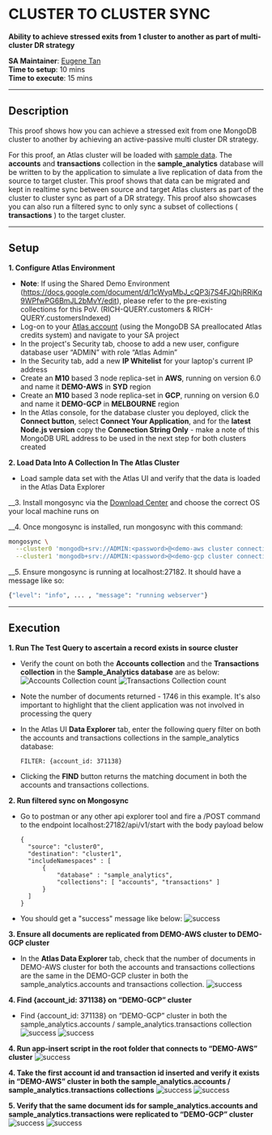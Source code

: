 # CLUSTER TO CLUSTER SYNC

**Ability to achieve stressed exits from 1 cluster to another as part of multi-cluster DR strategy**

**SA Maintainer**: [Eugene Tan](mailto:eugene.tan@mongodb.com) <br/>
**Time to setup**: 10 mins <br/>
**Time to execute**: 15 mins <br/>

---

## Description

This proof shows how you can achieve a stressed exit from one MongoDB cluster to another by achieving an active-passive multi cluster DR strategy.

For this proof, an Atlas cluster will be loaded with [sample data](https://docs.atlas.mongodb.com/sample-data/). The **accounts** and **transactions** collection in the **sample_analytics** database will be written to by the application to simulate a live replication of data from the source to target cluster. This proof shows that data can be migrated and kept in realtime sync between source and target Atlas clusters as part of the cluster to cluster sync as part of a DR strategy. This proof also showcases you can also run a filtered sync to only sync a subset of collections ( **transactions** ) to the target cluster.

---

## Setup

**1. Configure Atlas Environment**

- **Note**: If using the Shared Demo Environment (https://docs.google.com/document/d/1cWyqMbJ_cQP3j7S4FJQhjRRiKq9WPfwPG6BmJL2bMvY/edit), please refer to the pre-existing collections for this PoV. (RICH-QUERY.customers & RICH-QUERY.customersIndexed)
- Log-on to your [Atlas account](http://cloud.mongodb.com) (using the MongoDB SA preallocated Atlas credits system) and navigate to your SA project
- In the project's Security tab, choose to add a new user, configure database user “ADMIN” with role “Atlas Admin”
- In the Security tab, add a new **IP Whitelist** for your laptop's current IP address
- Create an **M10** based 3 node replica-set in **AWS**, running on version 6.0 and name it **DEMO-AWS** in **SYD** region
- Create an **M10** based 3 node replica-set in **GCP**, running on version 6.0 and name it **DEMO-GCP** in **MELBOURNE** region
- In the Atlas console, for the database cluster you deployed, click the **Connect button**, select **Connect Your Application**, and for the **latest Node.js version** copy the **Connection String Only** - make a note of this MongoDB URL address to be used in the next step for both clusters created

**2. Load Data Into A Collection In The Atlas Cluster**

- Load sample data set with the Atlas UI and verify that the data is loaded in the Atlas Data Explorer

\_\_3. Install mongosync via the [Download Center](https://www.mongodb.com/docs/cluster-to-cluster-sync/current/installation/) and choose the correct OS your local machine runs on

\_\_4. Once mongosync is installed, run mongosync with this command:

```bash
mongosync \
  --cluster0 'mongodb+srv://ADMIN:<password>@<demo-aws cluster connection string>/' \
  --cluster1 'mongodb+srv://ADMIN:<password>@<demo-gcp cluster connection string>/'
```

\_\_5. Ensure mongosync is running at localhost:27182. It should have a message like so:

```bash
{"level": "info", ... , "message": "running webserver"}
```

---

## Execution

**1. Run The Test Query to ascertain a record exists in source cluster**

- Verify the count on both the **Accounts collection** and the **Transactions collection** in the **Sample_Analytics database** are as below:
  ![Accounts Collection count](img/accountscount.png)
  ![Transactions Collection count](img/transactionscount.png)

- Note the number of documents returned - 1746 in this example. It's also important to highlight that the client application was not involved in processing the query

- In the Atlas UI **Data Explorer** tab, enter the following query filter on both the accounts and transactions collections in the sample_analytics database:
  ```
  FILTER: {account_id: 371138}
  ```
- Clicking the **FIND** button returns the matching document in both the accounts and transactions collections.

**2. Run filtered sync on Mongosync**

- Go to postman or any other api explorer tool and fire a /POST command to the endpoint localhost:27182/api/v1/start with the body payload below
  ```
  {
    "source": "cluster0",
    "destination": "cluster1",
    "includeNamespaces" : [
        {
            "database" : "sample_analytics",
            "collections": [ "accounts", "transactions" ]
        }
    ]
  }
  ```
- You should get a "success" message like below:
  ![success](img/success-postman.png)

**3. Ensure all documents are replicated from DEMO-AWS cluster to DEMO-GCP cluster**

- In the **Atlas Data Explorer** tab, check that the number of documents in DEMO-AWS cluster for both the accounts and transactions collections are the same in the DEMO-GCP cluster in both the sample_analytics.accounts and transactions collection.
  ![success](img/success-migrate.png)

**4. Find {account_id: 371138} on “DEMO-GCP” cluster**

- Find {account_id: 371138} on “DEMO-GCP” cluster in both the sample_analytics.accounts / sample_analytics.transactions collection
  ![success](img/success-replication-accounts.png)
  ![success](img/success-replication-transactions.png)

**4. Run app-insert script in the root folder that connects to “DEMO-AWS” cluster**
![success](img/app-insert.png)

**4. Take the first account id and transaction id inserted and verify it exists in “DEMO-AWS” cluster in both the sample_analytics.accounts / sample_analytics.transactions collections**
![success](img/app-insert-aws-accounts.png)
![success](img/app-insert-aws-transactions.png)

**5. Verify that the same document ids for sample_analytics.accounts and sample_analytics.transactions were replicated to “DEMO-GCP” cluster**
![success](img/app-insert-gcp-accounts.png)
![success](img/app-insert-gcp-transactions.png)
